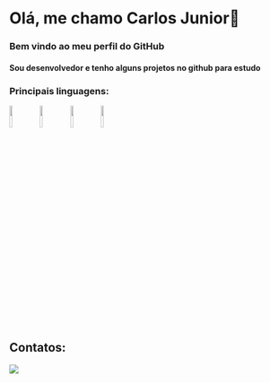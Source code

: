 # Olá, me chamo Carlos Junior👋
### Bem vindo ao meu perfil do GitHub

#### Sou desenvolvedor e tenho alguns projetos no github para estudo
### Principais linguagens:
<img loading="lazy" height="10%" width="10%" src="https://cdn.jsdelivr.net/gh/devicons/devicon@latest/icons/html5/html5-original-wordmark.svg" />
<img loading="lazy" height="10%" width="10%" src="https://cdn.jsdelivr.net/gh/devicons/devicon@latest/icons/javascript/javascript-original.svg" />
<img loading="lazy" height="10%" width="10%" src="https://cdn.jsdelivr.net/gh/devicons/devicon@latest/icons/css3/css3-plain-wordmark.svg" />
<img loading="lazy" height="10%" width="10%" src="https://cdn.jsdelivr.net/gh/devicons/devicon@latest/icons/java/java-plain-wordmark.svg" />

## Contatos:

<a href="https://www.linkedin.com/in/carlos-junior-8892831b9/" target="_blank"><img loading="lazy" src="https://img.shields.io/badge/-LinkedIn-%230077B5?style=for-the-badge&logo=linkedin&logoColor=white" target="_blank"></a>  

<!--
**carlosjuniorpro/carlosjuniorpro** is a ✨ _special_ ✨ repository because its `README.md` (this file) appears on your GitHub profile.

Here are some ideas to get you started:

- 🔭 I’m currently working on ...
- 🌱 I’m currently learning ...
- 👯 I’m looking to collaborate on ...
- 🤔 I’m looking for help with ...
- 💬 Ask me about ...
- 📫 How to reach me: ...
- 😄 Pronouns: ...
- ⚡ Fun fact: ...
-->

